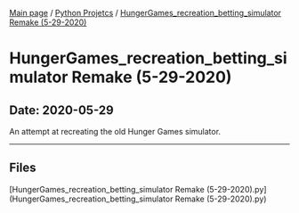 [Main page](/) / [Python Projetcs](/python) / [HungerGames_recreation_betting_simulator Remake (5-29-2020)](/python/2020-05-29_HungerGames_recreation_betting_simulator_Remake_(5-29-2020))

# HungerGames_recreation_betting_simulator Remake (5-29-2020)

## Date: 2020-05-29

An attempt at recreating the old Hunger Games simulator.

-----

## Files

[HungerGames_recreation_betting_simulator Remake (5-29-2020).py](HungerGames_recreation_betting_simulator Remake (5-29-2020).py)